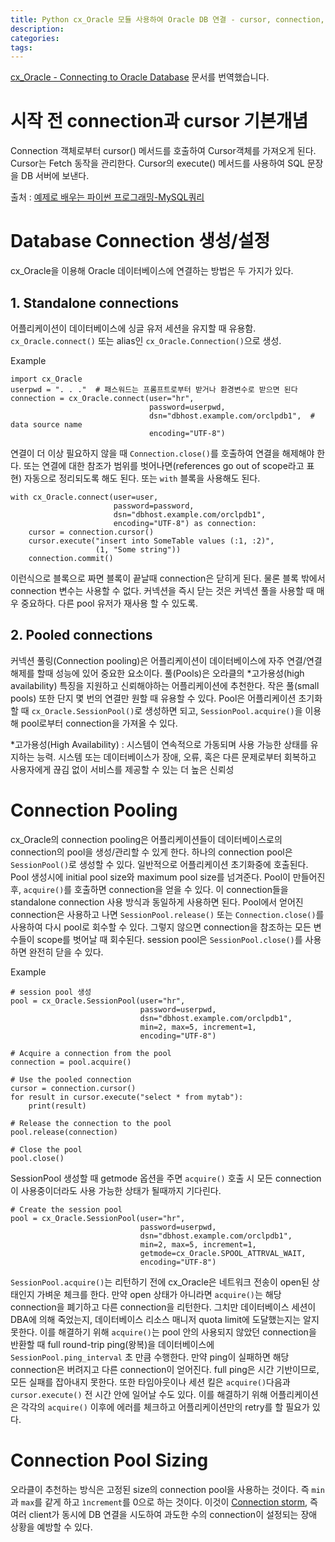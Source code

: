 ```yaml
---
title: Python cx_Oracle 모듈 사용하여 Oracle DB 연결 - cursor, connection, pool이란
description:
categories:
tags:
---
```

[cx_Oracle - Connecting to Oracle Database](https://kyeongchan92.github.io/2023/09/20/cx-oracle/) 문서를 번역했습니다.
# 시작 전 connection과 cursor 기본개념
Connection 객체로부터 cursor() 메서드를 호출하여 Cursor객체를 가져오게 된다. Cursor는 Fetch 동작을 관리한다. Cursor의 execute() 메서드를 사용하여 SQL 문장을 DB 서버에 보낸다.

출처 : [예제로 배우는 파이썬 프로그래밍-MySQL쿼리](http://pythonstudy.xyz/python/article/202-MySQL-%EC%BF%BC%EB%A6%AC)

# Database Connection 생성/설정
cx_Oracle을 이용해 Oracle 데이터베이스에 연결하는 방법은 두 가지가 있다.

## **1. Standalone connections**

어플리케이션이 데이터베이스에 싱글 유저 세션을 유지할 때 유용함. ```cx_Oracle.connect()``` 또는 alias인 ```cx_Oracle.Connection()```으로 생성.

Example

```shell
import cx_Oracle
userpwd = ". . ."  # 패스워드는 프롬프트로부터 받거나 환경변수로 받으면 된다
connection = cx_Oracle.connect(user="hr", 
                               password=userpwd,
                               dsn="dbhost.example.com/orclpdb1",  # data source name
                               encoding="UTF-8")
```

연결이 더 이상 필요하지 않을 때 ```Connection.close()```를 호출하여 연결을 해제해야 한다. 또는 연결에 대한 참조가 범위를 벗어나면(references go out of scope라고 표현) 자동으로 정리되도록 해도 된다. 또는 ```with``` 블록을 사용해도 된다.
```shell
with cx_Oracle.connect(user=user, 
                       password=password,
                       dsn="dbhost.example.com/orclpdb1",
                       encoding="UTF-8") as connection:
    cursor = connection.cursor()
    cursor.execute("insert into SomeTable values (:1, :2)",
                   (1, "Some string"))
    connection.commit()
```
이런식으로 블록으로 짜면 블록이 끝날때 connection은 닫히게 된다. 물론 블록 밖에서 connection 변수는 사용할 수 없다. 커넥션을 즉시 닫는 것은 커넥션 풀을 사용할 때 매우 중요하다. 다른 pool 유저가 재사용 할 수 있도록.

## **2. Pooled connections**


커넥션 풀링(Connection pooling)은 어플리케이션이 데이터베이스에 자주 연결/연결해제를 할때 성능에 있어 중요한 요소이다. 풀(Pools)은 오라클의 *고가용성(high availability) 특징을 지원하고 신뢰해야하는 어플리케이션에 추천한다.
작은 풀(small pools) 또한 단지 몇 번의 연결만 원할 때 유용할 수 있다. Pool은 어플리케이션 초기화할 때 ```cx_Oracle.SessionPool()```로 생성하면 되고, ```SessionPool.acquire()```을 이용해 pool로부터 connection을 가져올 수 있다.

*고가용성(High Availability) : 시스템이 연속적으로 가동되며 사용 가능한 상태를 유지하는 능력. 시스템 또는 데이터베이스가 장애, 오류, 혹은 다른 문제로부터 회복하고 사용자에게 끊김 없이 서비스를 제공할 수 있는 더 높은 신뢰성


# Connection Pooling

cx_Oracle의 connection pooling은 어플리케이션들이 데이터베이스로의 connection의 pool을 생성/관리할 수 있게 한다.
하나의 connection pool은 ```SessionPool()```로 생성할 수 있다. 일반적으로 어플리케이션 초기화중에 호출된다. Pool 생성시에 initial pool size와 maximum pool size를 넘겨준다.
Pool이 만들어진 후, ```acquire()```를 호출하면 connection을 얻을 수 있다. 이 connection들을 standalone connection 사용 방식과 동일하게 사용하면 된다.
Pool에서 얻어진 connection은 사용하고 나면  ```SessionPool.release()``` 또는 ```Connection.close()```를 사용하여 다시 pool로 회수할 수 있다. 그렇지 않으면 connection을 참조하는 모든 변수들이 scope를 벗어날 때 회수된다.
session pool은 ```SessionPool.close()```를 사용하면 완전히 닫을 수 있다.

Example
````shell
# session pool 생성
pool = cx_Oracle.SessionPool(user="hr", 
                             password=userpwd,
                             dsn="dbhost.example.com/orclpdb1", 
                             min=2, max=5, increment=1, 
                             encoding="UTF-8")

# Acquire a connection from the pool
connection = pool.acquire()

# Use the pooled connection
cursor = connection.cursor()
for result in cursor.execute("select * from mytab"):
    print(result)

# Release the connection to the pool
pool.release(connection)

# Close the pool
pool.close()
````

SessionPool 생성할 때 getmode 옵션을 주면 ```acquire()``` 호출 시 모든 connection이 사용중이더라도 사용 가능한 상태가 될때까지 기다린다.

```shell
# Create the session pool
pool = cx_Oracle.SessionPool(user="hr", 
                             password=userpwd,
                             dsn="dbhost.example.com/orclpdb1",
                             min=2, max=5, increment=1,
                             getmode=cx_Oracle.SPOOL_ATTRVAL_WAIT,
                             encoding="UTF-8")
```

```SessionPool.acquire()```는 리턴하기 전에 cx_Oracle은 네트워크 전송이 open된 상태인지 가벼운 체크를 한다. 만약 open 상태가 아니라면 ```acquire()```는 해당 connection을 폐기하고 다른 connection을 리턴한다.
그치만 데이터베이스 세션이 DBA에 의해 죽었는지, 데이터베이스 리소스 매니저 quota limit에 도달했는지는 알지 못한다.
이를 해결하기 위해 ```acquire()```는 pool 안의 사용되지 않았던 connection을 반환할 때 full round-trip ping(왕복)을 데이터베이스에 ```SessionPool.ping_interval``` 초 만큼 수행한다.
만약 ping이 실패하면 해당 connection은 버려지고 다른 connection이 얻어진다.
full ping은 시간 기반이므로, 모든 실패를 잡아내지 못한다. 또한 타임아웃이나 세션 킬은 ```acquire()```다음과  ```cursor.execute()``` 전 시간 안에 일어날 수도 있다.
이를 해결하기 위해 어플리케이션은 각각의 ```acquire()``` 이후에 에러를 체크하고 어플리케이션만의 retry를 할 필요가 있다. 

# Connection Pool Sizing

오라클이 추천하는 방식은 고정된 size의 connection pool을 사용하는 것이다. 즉 ```min```과 ```max```를 같게 하고 ```ìncrement```를 0으로 하는 것이다.
이것이 [Connection storm](https://yangbongsoo.tistory.com/117), 즉 여러 client가 동시에 DB 연결을 시도하여 과도한 수의 connection이 설정되는 장애 상황을 예방할 수 있다.
